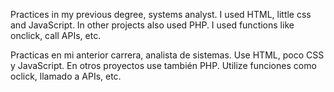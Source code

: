 Practices in my previous degree, systems analyst. I used HTML, little css and JavaScript. In other projects also used PHP.
I used functions like onclick, call APIs, etc.


Practicas en mi anterior carrera, analista de sistemas. Use HTML, poco CSS y JavaScript. En otros proyectos use también PHP.
Utilize funciones como oclick, llamado a APIs, etc.
